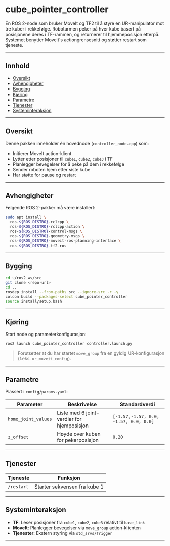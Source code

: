 # cube_pointer_controller

En ROS 2-node som bruker MoveIt og TF2 til å styre en UR-manipulator mot tre kuber i rekkefølge. Robotarmen peker på hver kube basert på posisjonene deres i TF-rammen, og returnerer til hjemmeposisjon etterpå. Systemet benytter MoveIt's actiongrensesnitt og støtter restart som tjeneste.

---

## Innhold

- [Oversikt](#oversikt)
- [Avhengigheter](#avhengigheter)
- [Bygging](#bygging)
- [Kjøring](#kjøring)
- [Parametre](#parametre)
- [Tjenester](#tjenester)
- [Systeminteraksjon](#systeminteraksjon)

---

## Oversikt

Denne pakken inneholder én hovednode (`controller_node.cpp`) som:

- Initierer MoveIt action-klient
- Lytter etter posisjoner til `cube1`, `cube2`, `cube3` i TF
- Planlegger bevegelser for å peke på dem i rekkefølge
- Sender roboten hjem etter siste kube
- Har støtte for pause og restart

---

## Avhengigheter

Følgende ROS 2-pakker må være installert:

```bash
sudo apt install \
  ros-${ROS_DISTRO}-rclcpp \
  ros-${ROS_DISTRO}-rclcpp-action \
  ros-${ROS_DISTRO}-control-msgs \
  ros-${ROS_DISTRO}-geometry-msgs \
  ros-${ROS_DISTRO}-moveit-ros-planning-interface \
  ros-${ROS_DISTRO}-tf2-ros
```

---

## Bygging

```bash
cd ~/ros2_ws/src
git clone <repo-url>
cd ..
rosdep install --from-paths src --ignore-src -r -y
colcon build --packages-select cube_pointer_controller
source install/setup.bash
```

---

## Kjøring

Start node og parameterkonfigurasjon:

```bash
ros2 launch cube_pointer_controller controller.launch.py
```

> Forutsetter at du har startet `move_group` fra en gyldig UR-konfigurasjon (f.eks. `ur_moveit_config`).

---

## Parametre

Plassert i `config/params.yaml`:

| Parameter            | Beskrivelse                                  | Standardverdi    |
|----------------------|----------------------------------------------|------------------|
| `home_joint_values`  | Liste med 6 joint-verdier for hjemposisjon   | `[-1.57,-1.57, 0.0, -1.57, 0.0, 0.0]`             |
| `z_offset`           | Høyde over kuben for pekerposisjon           | `0.20`           |

---

## Tjenester

| Tjeneste   | Funksjon                          |
|------------|-----------------------------------|
| `/restart` | Starter sekvensen fra kube 1      |

---

## Systeminteraksjon

- **TF**: Leser posisjoner fra `cube1`, `cube2`, `cube3` relativt til `base_link`
- **MoveIt**: Planlegger bevegelser via `move_group` action-klienten
- **Tjenester**: Ekstern styring via `std_srvs/Trigger`

---



